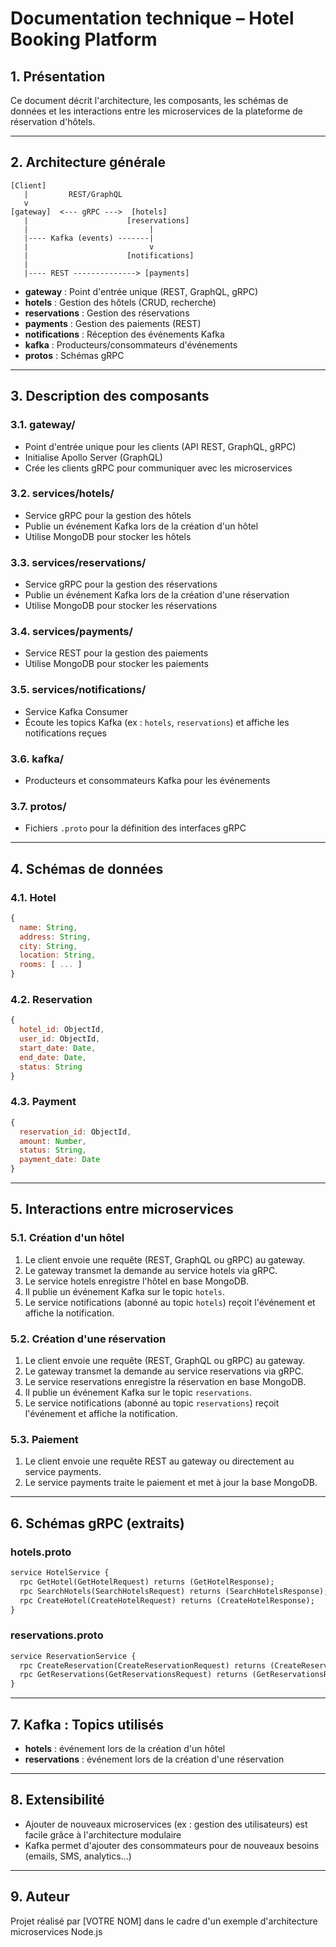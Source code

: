# Documentation technique – Hotel Booking Platform

## 1. Présentation

Ce document décrit l'architecture, les composants, les schémas de données et les interactions entre les microservices de la plateforme de réservation d'hôtels.

---

## 2. Architecture générale

```
[Client]
   |         REST/GraphQL
   v
[gateway]  <--- gRPC --->  [hotels]
   |                      [reservations]
   |                           |
   |---- Kafka (events) -------|
   |                           v
   |                      [notifications]
   |
   |---- REST --------------> [payments]
```

- **gateway** : Point d'entrée unique (REST, GraphQL, gRPC)
- **hotels** : Gestion des hôtels (CRUD, recherche)
- **reservations** : Gestion des réservations
- **payments** : Gestion des paiements (REST)
- **notifications** : Réception des événements Kafka
- **kafka** : Producteurs/consommateurs d'événements
- **protos** : Schémas gRPC

---

## 3. Description des composants

### 3.1. gateway/
- Point d'entrée unique pour les clients (API REST, GraphQL, gRPC)
- Initialise Apollo Server (GraphQL)
- Crée les clients gRPC pour communiquer avec les microservices

### 3.2. services/hotels/
- Service gRPC pour la gestion des hôtels
- Publie un événement Kafka lors de la création d'un hôtel
- Utilise MongoDB pour stocker les hôtels

### 3.3. services/reservations/
- Service gRPC pour la gestion des réservations
- Publie un événement Kafka lors de la création d'une réservation
- Utilise MongoDB pour stocker les réservations

### 3.4. services/payments/
- Service REST pour la gestion des paiements
- Utilise MongoDB pour stocker les paiements

### 3.5. services/notifications/
- Service Kafka Consumer
- Écoute les topics Kafka (ex : `hotels`, `reservations`) et affiche les notifications reçues

### 3.6. kafka/
- Producteurs et consommateurs Kafka pour les événements

### 3.7. protos/
- Fichiers `.proto` pour la définition des interfaces gRPC

---

## 4. Schémas de données

### 4.1. Hotel
```js
{
  name: String,
  address: String,
  city: String,
  location: String,
  rooms: [ ... ]
}
```

### 4.2. Reservation
```js
{
  hotel_id: ObjectId,
  user_id: ObjectId,
  start_date: Date,
  end_date: Date,
  status: String
}
```

### 4.3. Payment
```js
{
  reservation_id: ObjectId,
  amount: Number,
  status: String,
  payment_date: Date
}
```

---

## 5. Interactions entre microservices

### 5.1. Création d'un hôtel
1. Le client envoie une requête (REST, GraphQL ou gRPC) au gateway.
2. Le gateway transmet la demande au service hotels via gRPC.
3. Le service hotels enregistre l'hôtel en base MongoDB.
4. Il publie un événement Kafka sur le topic `hotels`.
5. Le service notifications (abonné au topic `hotels`) reçoit l'événement et affiche la notification.

### 5.2. Création d'une réservation
1. Le client envoie une requête (REST, GraphQL ou gRPC) au gateway.
2. Le gateway transmet la demande au service reservations via gRPC.
3. Le service reservations enregistre la réservation en base MongoDB.
4. Il publie un événement Kafka sur le topic `reservations`.
5. Le service notifications (abonné au topic `reservations`) reçoit l'événement et affiche la notification.

### 5.3. Paiement
1. Le client envoie une requête REST au gateway ou directement au service payments.
2. Le service payments traite le paiement et met à jour la base MongoDB.

---

## 6. Schémas gRPC (extraits)

### hotels.proto
```proto
service HotelService {
  rpc GetHotel(GetHotelRequest) returns (GetHotelResponse);
  rpc SearchHotels(SearchHotelsRequest) returns (SearchHotelsResponse);
  rpc CreateHotel(CreateHotelRequest) returns (CreateHotelResponse);
}
```

### reservations.proto
```proto
service ReservationService {
  rpc CreateReservation(CreateReservationRequest) returns (CreateReservationResponse);
  rpc GetReservations(GetReservationsRequest) returns (GetReservationsResponse);
}
```

---

## 7. Kafka : Topics utilisés
- **hotels** : événement lors de la création d'un hôtel
- **reservations** : événement lors de la création d'une réservation

---

## 8. Extensibilité
- Ajouter de nouveaux microservices (ex : gestion des utilisateurs) est facile grâce à l'architecture modulaire
- Kafka permet d'ajouter des consommateurs pour de nouveaux besoins (emails, SMS, analytics…)

---

## 9. Auteur
Projet réalisé par [VOTRE NOM] dans le cadre d'un exemple d'architecture microservices Node.js 